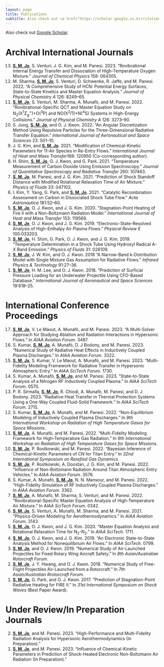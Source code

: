 ```yaml
---
layout: page
title: Publications
subtitle: Also check out <a href="https://scholar.google.co.kr/citations?user=qQAZGNQAAAAJ&hl=en">Google Scholar</a>.
---
```


Also check out <a href="https://scholar.google.co.kr/citations?user=qQAZGNQAAAAJ&hl=en">Google Scholar</a>.

# Archival International Journals

<ol reversed>

<li>
<div id="ref-jo2023O4" class="csl-entry" role="doc-biblioentry">
<b><u>S. M. Jo</u></b>, S. Venturi, J. G. Kim, and M. Panesi. 2023. <span>“Rovibrational Internal Energy Transfer and Dissociation of High-Temperature Oxygen Mixture.”</span> <em>Journal of Chemical Physics</em> 158: 064305.
</div>
</li>

<li>
<div id="ref-sharma2022hcn" class="csl-entry" role="doc-biblioentry">
M. Sharma, <b><u>S. M. Jo</u></b>, S. Venturi, D. Schwenke, R. Jaffe, and M. Panesi. 2022. <span>“A Comprehensive Study of <span>HCN</span>: Potential Energy Surfaces, State-to-State Kinetics and Master Equation Analysis.”</span> <em>Journal of Physical Chemistry A</em> 126: 8249–65.
</div>
</li>

<li>
<div id="ref-jo2022NON" class="csl-entry" role="doc-biblioentry">
<b><u>S. M. Jo</u></b>, S. Venturi, M. Sharma, A. Munafò, and M. Panesi. 2022. <span>“<span>R</span>ovibrational-Specific
<span>QCT</span> and Master Equation Study on <span
class="math inline">N<sub>2</sub>(X<sup>1</sup><em>Σ</em><sub><em>g</em></sub><sup>+</sup>)</span>+<span>O</span><span
class="math inline">(<sup>3</sup>P)</span> and <span>NO</span><span
class="math inline">(X<sup>2</sup><em>Π</em>)</span>+<span>N</span><span
class="math inline">(<sup>4</sup>S)</span> Systems in High-Energy
Collisions.”</span> <em>Journal of Physical Chemistry A</em> 126:
3273–90.
</div>
</li>

<li>
<div id="ref-jo2022RTE" class="csl-entry" role="doc-biblioentry">
S. Jung, <b><u>S. M. Jo</u></b>, and O. J. Kwon. 2022. <span>“<span>A</span>n Angular Discretization Method Using Repulsive Particles for the Three-Dimensional Radiative Transfer Equation.”</span> <em>International Journal of Aeronautical and Space Sciences</em> 23: 501–10.
</div>
</li>

<li>
<div id="ref-jo2021HMT" class="csl-entry" role="doc-biblioentry">
J. G. Kim, and <b><u>S. M. Jo</u></b>. 2021. <span>“<span>M</span>odification of Chemical-Kinetic Parameters for 11-Air Species in Re-Entry
Flows.”</span> <em>International Journal of Heat and Mass Transfer</em>169: 120950 (Co-corresponding author).
</div>
</li>

<li>
<div id="ref-jo2021JQSRT" class="csl-entry" role="doc-biblioentry">
H. Shim, <b><u>S. M. Jo</u></b>, O. J. Kwon, and G. Park. 2021. <span>“<span>T</span>emperature Measurement of Carbon Dioxide Using Emission Spectroscopy.”</span> <em>Journal of Quantitative Spectroscopy and Radiative Transfer</em> 260: 107463.
</div>
</li>

<li>
<div id="ref-jo2021POF" class="csl-entry" role="doc-biblioentry">
<b><u>S. M. Jo</u></b>, M. Panesi, and J. G. Kim. 2021. <span>“<span>P</span>rediction of Shock Standoff Distance with Modified Rotational Relaxation Time of Air Mixture.”</span> <em>Physics of Fluids</em> 33: 047102.
</div>
</li>

<li>
<div id="ref-jo2021Catalytic" class="csl-entry" role="doc-biblioentry">
I. Kim, Y. Yang, G. Park, and <b><u>S. M. Jo</u></b>. 2021. <span>“<span>C</span>atalytic Recombination Assessment on Carbon in Dissociated Shock Tube Flow.”</span> <em>Acta Astronautica</em> 181:52–60.
</div>
</li>

<li>
<div id="ref-jo2020HMT" class="csl-entry" role="doc-biblioentry">
<b><u>S. M. Jo</u></b>, O. J. Kwon, and J. G. Kim. 2020. <span>“<span>S</span>tagnation-Point Heating of <span>F</span>ire <span>II</span> with a Non-<span>B</span>oltzmann Radiation Model.”</span> <em>International Journal of Heat and Mass Transfer</em> 153: 119566.
</div>
</li>

<li>
<div id="ref-jo2019PRE" class="csl-entry" role="doc-biblioentry"> 
<b><u>S. M. Jo</u></b>, O. J. Kwon, and J. G. Kim. 2019. <span>“<span>E</span>lectronic-State-Resolved Analysis of High-Enthalpy Air Plasma Flows.”</span> <em>Physical Review E</em> 100:033203.
</div>
</li>

<li>
<div id="ref-jo2019POF" class="csl-entry" role="doc-biblioentry">
<b><u>S. M. Jo</u></b>, H. Shim, G. Park, O. J. Kwon, and J. G. Kim. 2019. <span>“<span>T</span>emperature Determination in a Shock Tube Using Hydroxyl Radical <span>A-X</span> Band Emission.”</span> <em>Physics of Fluids</em> 31: 026109.
</div>
</li>

<li>
<div id="ref-jo2018Infrared" class="csl-entry" role="doc-biblioentry"> 
<b><u>S. M. Jo</u></b>, J. W. Kim, and O. J. Kwon. 2018 <span>“<span>A</span> Narrow-Band k-Distribution Model with Single Mixture Gas Assumption for Radiative Flows.”</span> <em>Infrared Physics &amp; Technology</em> 91:27–36.
</div>
</li>

<li>
<div id="ref-jo2018Underwater" class="csl-entry" role="doc-biblioentry">
<b><u>S. M. Jo</u></b>, H. M. Lee, and O. J. Kwon. 2018. <span>“<span>P</span>rediction of Surficial Pressure Loading for an Underwater Projectile Using CFD-Based Database.”</span> <em>International Journal of Aeronautical and Space Sciences</em> 19:618–25.
</div>
</li>
  
</ol>


# International Conference Proceedings

<ol reversed>

<li>
<div id="ref-Jo2023Aviation" class="csl-entry" role="doc-biblioentry">
<b><u>S. M. Jo</u></b>, V. Le Maout, A. Munafò, and M. Panesi. 2023. <span>“A Multi-Solver Approach for Studying Ablation and Radiation Interactions in Hypersonic Flows.”</span> In <em><span>AIAA</span> <span>A</span>viation <span>F</span>orum</em>. 3487.
</div>
</li>

<li>
<div id="ref-Kumar2023Aviation" class="csl-entry"
role="doc-biblioentry">
S. Kumar, <b><u>S. M. Jo</u></b>, A. Munafò, D. J Bodony, and M. Panesi. 2023. <span>“Numerical Study of Radiative Heat Effects in Inductively Coupled Plasma Discharges.”</span> In <em><span>AIAA</span> <span>A</span>viation <span>F</span>orum</em>. 3322.
</div>
</li>

<li>
<div id="ref-Jo2023Scitech" class="csl-entry" role="doc-biblioentry">
<b><u>S. M. Jo</u></b>, S. Kumar, V. Le Maout, A. Munafò, and M. Panesi. 2023. <span>“Multi-Fidelity Modeling Framework for Radiative Transfer in Hypersonic Atmospheric Entry.”</span> In <em><span>AIAA</span> <span>S</span>ci<span>T</span>ech <span>F</span>orum</em>. 1730.
</div>
</li>

<li>
<div id="ref-Kumar2023Scitech" class="csl-entry" role="doc-biblioentry">
S. Kumar, A. Munafò, <b><u>S. M. Jo</u></b>, and M. Panesi. 2023. <span>“State-to-State Analysis of a Nitrogen RF Inductively Coupled Plasma.”</span> In <em><span>AIAA</span> <span>S</span>ci<span>T</span>ech <span>F</span>orum</em>. 0570.
</div>
</li>

<li>
<div id="ref-Prathamesh2023Scitech" class="csl-entry"
role="doc-biblioentry">
P. R. Sirmalla, <b><u>S. M. Jo</u></b>, R. Chiodi, A. Munafò, M. Panesi, and D. J Bodony. 2023. <span>“Radiative Heat Transfer in Thermal Protection Systems Using a One-Way Coupled Fluid-Solid Framework.”</span> In <em><span>AIAA</span> <span>S</span>ci<span>T</span>ech <span>F</span>orum</em>. 2715.
</div>
</li>

<li>
<div id="ref-Kumar2022RHTG9" class="csl-entry" role="doc-biblioentry">
S. Kumar, <b><u>S. M. Jo</u></b>, A. Munafò, and M. Panesi. 2022. <span>“Non-Equilibrium Modeling of Inductively Coupled Plasma Discharges.”</span> In <em>9th <span>I</span>nternational <span>W</span>orkshop on <span>R</span>adiation of <span>H</span>igh <span>T</span>emperature <span>G</span>ases for <span>S</span>pace <span>M</span>issions</em>.
</div>
</li>

<li>
<div id="ref-Jo2022RHTG9" class="csl-entry" role="doc-biblioentry">
<b><u>S. M. Jo</u></b>, A. Munafò, and M. Panesi. 2022. <span>“Multi-Fidelity Modeling Framework for High-Temperature Gas Radiation.”</span> In <em>9th <span>I</span>nternational <span>W</span>orkshop on <span>R</span>adiation of <span>H</span>igh <span>T</span>emperature <span>G</span>ases for <span>S</span>pace <span>M</span>issions</em>.
</div>
</li>

<li>
<div id="ref-Jo2022RGD" class="csl-entry" role="doc-biblioentry">
<b><u>S. M. Jo</u></b>, P. Rostkowski, and M. Panesi. 2022. <span>“Bayesian Inference of Chemical-Kinetic Parameters of <span>CN</span> for <span>T</span>itan Entry.”</span> In <em>32nd <span>I</span>nternational <span>S</span>ymposium on <span>R</span>arefied <span>G</span>as <span>D</span>ynamics</em>.
</div>
</li>

<li>
<div id="ref-jo2022Titan" class="csl-entry" role="doc-biblioentry">
<b><u>S. M. Jo</u></b>, P. Rostkowski, A. Doostan, J. G. Kim, and M. Panesi. 2022. <span>“Influence of Non-<span>B</span>oltzmann Radiation Around Titan Atmospheric Entry Vehicles.”</span> In <em><span>AIAA</span> <span>A</span>viation <span>F</span>orum</em>. 3576.
</div>
</li>

<li>
<div id="ref-Kumar2022ICP" class="csl-entry" role="doc-biblioentry">
S. Kumar, A. Munafò, <b><u>S. M. Jo</u></b>, N. N. Mansour, and M. Panesi. 2022. <span>“High-Fidelity Simulation of <span>RF</span> Inductively Coupled Plasma Discharges.”</span> In <em><span>AIAA</span> <span>A</span>viation <span>F</span>orum</em>. 3362.
</div>
</li>

<li>
<div id="ref-jo2022rovibrational" class="csl-entry"
role="doc-biblioentry">
<b><u>S. M. Jo</u></b>, A. Munafò, M. Sharma, S. Venturi, and M. Panesi. 2022. <span>“Rovibrational-Specific Master Equation Analysis of High-Temperature Air Mixture.”</span> In <em><span>AIAA</span> <span>S</span>ci<span>T</span>ech <span>F</span>orum</em>. 0342.
</div>
</li>

<li>
<div id="ref-munafo2021ROM" class="csl-entry" role="doc-biblioentry">
<b><u>S. M. Jo</u></b>, S. Venturi, A. Munafò, M. Sharma, and M. Panesi. 2021. <span>“Physics-Driven Modeling for Aerothermodynamics.”</span> In <em><span>AIAA</span> <span>A</span>viation <span>F</span>orum</em>. 3143.
</div>
</li>

<li>
<div id="ref-Jo2020N4" class="csl-entry" role="doc-biblioentry"> 
<b><u>S. M. Jo</u></b>, O. J. Kwon, and J. G. Kim. 2020. <span>“Master Equation Analysis and Rotational Relaxation Time for <span class="math inline">N<sub>2</sub></span>-<span class="math inline">N<sub>2</sub></span>.”</span> In <em><span>AIAA</span> <span>S</span>ci<span>T</span>ech</em>. 1711.</div>
</li>

<li>
<div id="ref-Jo2019Scitech" class="csl-entry" role="doc-biblioentry">
<b><u>S. M. Jo</u></b>, O. J. Kwon, and J. G. Kim. 2019. <span>“An Electronic State-to-State Analysis Method for Nonequilibrium Air Flows.”</span> In <em><span>AIAA</span> <span>S</span>ci<span>T</span>ech</em>. 0799.</div>
</li>

<li>
<div id="ref-Jo2019Rotor" class="csl-entry" role="doc-biblioentry">
<b><u>S. M. Jo</u></b>, and O. J. Kwon. 2019. <span>“Numerical Study of Air-Launched Projectiles for Fixed Rotary Wing Aircraft Safety.”</span> In <em>8th <span>A</span>sian/<span>A</span>ustralian <span>R</span>otorcraft <span>F</span>orum</em>.</div>
</li>

<li>
<div id="ref-Jo2018Rotor" class="csl-entry" role="doc-biblioentry"> 
<b><u>S. M. Jo</u></b>, J. Y. Hwang, and O. J. Kwon. 2018. <span>“Numerical Study of Free-Flight Projectiles Air-Launched from a Rotorcraft.”</span> In <em>7th <span>A</span>sian/<span>A</span>ustralian <span>R</span>rotorcraft <span>F</span>orum</em>.</div>
</li>

<li>
<div id="ref-Jo2017ISSW" class="csl-entry" role="doc-biblioentry">
<b><u>S. M. Jo</u></b>, G. Park, and O. J. Kwon. 2017. <span>“Prediction of Stagnation-Point Radiative Heating for <span>FIRE II</span>.”</span> In <em>31st <span>I</span>nternational <span>S</span>ymposium on <span>S</span>hock <span>W</span>aves</em> (Best Paper Award).
</div>
</li>

</ol>


# Under Review/In Preparation Journals

<ol reversed>

<li>
<div id="ref-Jo2022MURP" class="csl-entry" role="doc-biblioentry">
<b><u>S. M. Jo</u></b>, and M. Panesi. 2023. <span>“High-Performance and Multi-Fidelity Radiation Analysis for Hypersonic Aerothermodynamics (<span>I</span>n <span>P</span>reparation).”</span>
</div>
</li>

<li>
<div id="ref-Jo2022EAST" class="csl-entry" role="doc-biblioentry">
<b><u>S. M. Jo</u></b>, and M. Panesi. 2023. <span>“Influence of Chemical-Kinetic Parameters in Prediction of Shock-Heated Electronic Non-<span>B</span>oltzmann Air Radiation (<span>I</span>n <span>P</span>reparation).”</span>
</div>
</li>

</ol>
